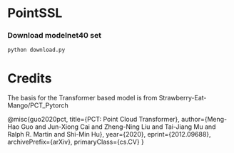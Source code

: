 # PointSSL

### Download modelnet40 set

`python download.py`




# Credits

The basis for the Transformer based model is from Strawberry-Eat-Mango/PCT_Pytorch

@misc{guo2020pct,
      title={PCT: Point Cloud Transformer}, 
      author={Meng-Hao Guo and Jun-Xiong Cai and Zheng-Ning Liu and Tai-Jiang Mu and Ralph R. Martin and Shi-Min Hu},
      year={2020},
      eprint={2012.09688},
      archivePrefix={arXiv},
      primaryClass={cs.CV}
}
